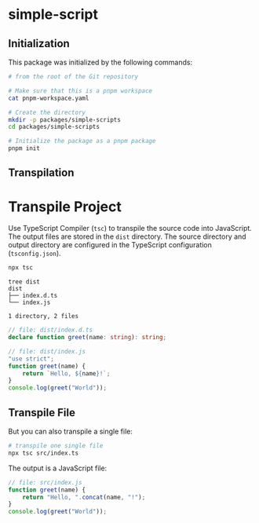 # simple-script

## Initialization

This package was initialized by the following commands:

```sh
# from the root of the Git repository

# Make sure that this is a pnpm workspace
cat pnpm-workspace.yaml

# Create the directory
mkdir -p packages/simple-scripts
cd packages/simple-scripts

# Initialize the package as a pnpm package
pnpm init
```

## Transpilation

# Transpile Project

Use TypeScript Compiler (`tsc`) to transpile the source code into JavaScript. The output files are stored in the `dist` directory. The source directory and output directory are configured in the TypeScript configuration (`tsconfig.json`).

```sh
npx tsc
```

```
tree dist
dist
├── index.d.ts
└── index.js

1 directory, 2 files
```

```ts
// file: dist/index.d.ts
declare function greet(name: string): string;
```

```js
// file: dist/index.js
"use strict";
function greet(name) {
    return `Hello, ${name}!`;
}
console.log(greet("World"));
```

## Transpile File

But you can also transpile a single file:

```sh
# transpile one single file
npx tsc src/index.ts
```

The output is a JavaScript file:

```js
// file: src/index.js
function greet(name) {
    return "Hello, ".concat(name, "!");
}
console.log(greet("World"));
```
